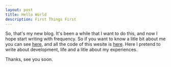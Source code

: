 ```yaml
---
layout: post
title: Hello World
description: First Things First
---
```


So, that's my new blog. It's been a while that I want to do this, and now I hope start writing with frequency. So if you want to know a litle bit about me you can see [here](/about), and all the code of this wesite is [here](https://github.com/iagodahlem/iagodahlem.github.io). Here I pretend to write about development, life and a litle about my experiences.

Thanks, see you soon.
